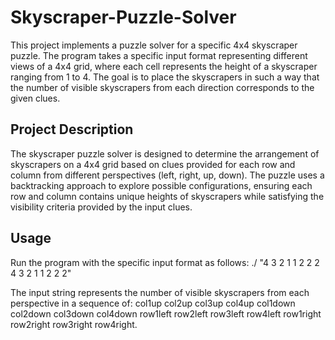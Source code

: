 # Skyscraper-Puzzle-Solver

This project implements a puzzle solver for a specific 4x4 skyscraper puzzle. The program takes a specific input format representing different views of a 4x4 grid, where each cell represents the height of a skyscraper ranging from 1 to 4. The goal is to place the skyscrapers in such a way that the number of visible skyscrapers from each direction corresponds to the given clues.

## Project Description
The skyscraper puzzle solver is designed to determine the arrangement of skyscrapers on a 4x4 grid based on clues provided for each row and column from different perspectives (left, right, up, down). The puzzle uses a backtracking approach to explore possible configurations, ensuring each row and column contains unique heights of skyscrapers while satisfying the visibility criteria provided by the input clues.

## Usage
Run the program with the specific input format as follows:
./ "4 3 2 1 1 2 2 2 4 3 2 1 1 2 2 2"

The input string represents the number of visible skyscrapers from each perspective in a sequence of: col1up col2up col3up col4up col1down col2down col3down col4down row1left row2left row3left row4left row1right row2right row3right row4right.

